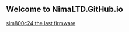
## Welcome to NimaLTD.GitHub.io

[sim800c24 the last firmware](https://github.com/nimaltd/nimaltd.github.io/raw/master/1418B09SIM800C24_TLS12.rar)
